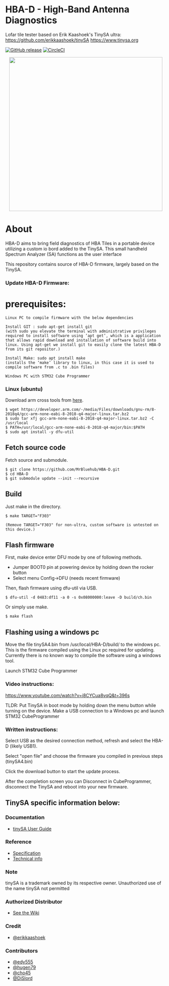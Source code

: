 HBA-D - High-Band Antenna Diagnostics
==========================================================
Lofar tile tester based on Erik Kaashoek's TinySA ultra:
https://github.com/erikkaashoek/tinySA
https://www.tinysa.org

[![GitHub release](http://img.shields.io/github/release/erikkaashoek/tinySA.svg?style=flat)][release]
[![CircleCI](https://circleci.com/gh/erikkaashoek/tinySA.svg?style=shield)](https://circleci.com/gh/erikkaashoek/tinySA)

[release]: https://github.com/erikkaashoek/tinySA/releases

<div align="center">
<img src="/doc/tinySA.jpg" width="480px">
</div>

# About

HBA-D aims to bring field diagnostics of HBA Tiles in a portable device utilizing a custom io bord added to the TinySA. This small handheld Spectrum Analyzer (SA) functions as the user interface

This repository contains source of HBA-D firmware, largely based on the TinySA.


### Update HBA-D Firmware:

# prerequisites: 



    Linux PC to compile firmware with the below dependencies 

    Install GIT : sudo apt-get install git  
    (with sudo you elevate the terminal with administrative privileges required to install software using ‘apt get’, which is a application that allows rapid download and installation of software build into linux. Using apt-get we install git to easily clone the latest HBA-D from its git repositor.) 

    Install Make: sudo apt install make  
    (installs the ‘make’ library to linux, in this case it is used to compile software from .c to .bin files) 

    Windows PC with STM32 Cube Programmer 

### Linux (ubuntu) 

Download arm cross tools from [here](https://developer.arm.com/tools-and-software/open-source-software/developer-tools/gnu-toolchain/gnu-rm/downloads).

    $ wget https://developer.arm.com/-/media/Files/downloads/gnu-rm/8-2018q4/gcc-arm-none-eabi-8-2018-q4-major-linux.tar.bz2
    $ sudo tar xfj gcc-arm-none-eabi-8-2018-q4-major-linux.tar.bz2 -C /usr/local
    $ PATH=/usr/local/gcc-arm-none-eabi-8-2018-q4-major/bin:$PATH
    $ sudo apt install -y dfu-util

## Fetch source code

Fetch source and submodule.

    $ git clone https://github.com/MrBluehub/HBA-D.git
    $ cd HBA-D
    $ git submodule update --init --recursive

## Build

Just make in the directory.

    $ make TARGET="F303"

    (Remove TARGET="F303" for non-ultra, custom software is untested on this device.) 


## Flash firmware

First, make device enter DFU mode by one of following methods.

* Jumper BOOT0 pin at powering device by holding down the rocker button
* Select menu Config->DFU (needs recent firmware)

Then, flash firmware using dfu-util via USB.

    $ dfu-util -d 0483:df11 -a 0 -s 0x08000000:leave -D build/ch.bin

Or simply use make.

    $ make flash

## Flashing using a windows pc

Move the file tinySA4.bin from /usr/local/HBA-D/build/ to the windows pc. This is the firmware compiled using the Linux pc required for updating. Currently there is no known way to compile the software using a windows tool.

Launch STM32 Cube Programmer 

### Video instructions: 

https://www.youtube.com/watch?v=i8CYCua8vqQ&t=396s 

TLDR: Put TinySA in boot mode by holding down the menu button while turning on the device. Make a USB connection to a Windows pc and launch STM32 CubeProgrammer 

### Written instructions:

Select USB as the desired connection method, refresh and select the HBA-D (likely USB1).

Select "open file" and choose the firmware you compiled in previous steps (tinySA4.bin)

Click the download button to start the update process.

After the completion screen you can Disconnect in CubeProgrammer, disconnect the TinySA and reboot into your new firmware. 

## TinySA specific information below:

### Documentation

* [tinySA User Guide](https://tinySA.org/wiki/)

### Reference

* [Specification](https://tinysa.org/wiki/pmwiki.php?n=Main.Specification)
* [Technical info](https://tinysa.org/wiki/pmwiki.php?n=Main.TechnicalDescription)

### Note

tinySA is a trademark owned by its respective owner. Unauthorized use of the name tinySA not permitted

### Authorized Distributor

* [See the Wiki](https://tinysa.org/wiki/pmwiki.php?n=Main.Buying)

### Credit

* [@erikkaashoek](https://github.com/erikkaashoek)

### Contributors

* [@edy555](https://github.com/edy555)
* [@hugen79](https://github.com/hugen79)
* [@cho45](https://github.com/cho45)
* [@DiSlord](https://github.com/DiSlord/)
